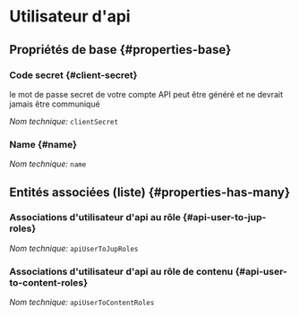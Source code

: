 # Utilisateur d'api
<!--- THIS FILE IS GENERATED PLEASE DO NOT EDIT IT DIRECTLY --->



<OH code="apiUser"/>


## Propriétés de base {#properties-base}

### Code secret {#client-secret}

le mot de passe secret de votre compte API peut être généré et ne devrait jamais être communiqué

*Nom technique:* ```clientSecret```
<PH code="apiUser:clientSecret"/>

### Name {#name}



*Nom technique:* ```name```
<PH code="apiUser:name"/>




## Entités associées (liste) {#properties-has-many}

### Associations d'utilisateur d'api au rôle {#api-user-to-jup-roles}



*Nom technique:* ```apiUserToJupRoles```
<PH code="apiUser:apiUserToJupRoles"/>

### Associations d'utilisateur d'api au rôle de contenu {#api-user-to-content-roles}



*Nom technique:* ```apiUserToContentRoles```
<PH code="apiUser:apiUserToContentRoles"/>




